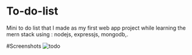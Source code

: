 # To-do-list
Mini to do list that I made as my first web app project while learning the mern stack 
using :
nodejs, expressjs, mongodb,.

#Screenshots
![todo](https://user-images.githubusercontent.com/57573305/176672398-d32bf1fe-d239-4cf8-b45a-99900cd49180.PNG)

